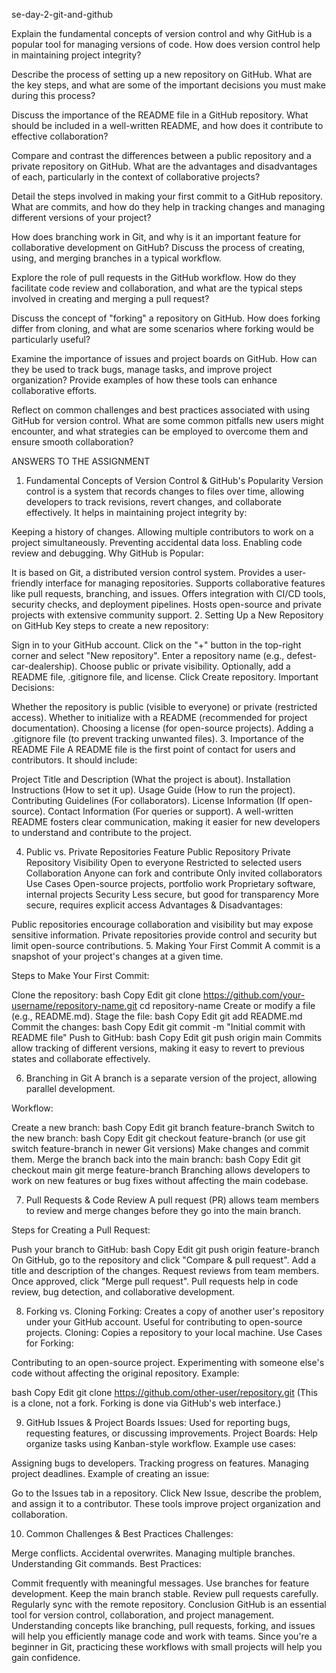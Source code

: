 se-day-2-git-and-github

Explain the fundamental concepts of version control and why GitHub is a popular tool for managing versions of code. How does version control help in maintaining project integrity?

Describe the process of setting up a new repository on GitHub. What are the key steps, and what are some of the important decisions you must make during this process?

Discuss the importance of the README file in a GitHub repository. What should be included in a well-written README, and how does it contribute to effective collaboration?

Compare and contrast the differences between a public repository and a private repository on GitHub. What are the advantages and disadvantages of each, particularly in the context of collaborative projects?

Detail the steps involved in making your first commit to a GitHub repository. What are commits, and how do they help in tracking changes and managing different versions of your project?

How does branching work in Git, and why is it an important feature for collaborative development on GitHub? Discuss the process of creating, using, and merging branches in a typical workflow.

Explore the role of pull requests in the GitHub workflow. How do they facilitate code review and collaboration, and what are the typical steps involved in creating and merging a pull request?

Discuss the concept of "forking" a repository on GitHub. How does forking differ from cloning, and what are some scenarios where forking would be particularly useful?

Examine the importance of issues and project boards on GitHub. How can they be used to track bugs, manage tasks, and improve project organization? Provide examples of how these tools can enhance collaborative efforts.

Reflect on common challenges and best practices associated with using GitHub for version control. What are some common pitfalls new users might encounter, and what strategies can be employed to overcome them and ensure smooth collaboration?

ANSWERS TO THE ASSIGNMENT

1. Fundamental Concepts of Version Control & GitHub's Popularity
Version control is a system that records changes to files over time, allowing developers to track revisions, revert changes, and collaborate effectively. It helps in maintaining project integrity by:

Keeping a history of changes.
Allowing multiple contributors to work on a project simultaneously.
Preventing accidental data loss.
Enabling code review and debugging.
Why GitHub is Popular:

It is based on Git, a distributed version control system.
Provides a user-friendly interface for managing repositories.
Supports collaborative features like pull requests, branching, and issues.
Offers integration with CI/CD tools, security checks, and deployment pipelines.
Hosts open-source and private projects with extensive community support.
2. Setting Up a New Repository on GitHub
Key steps to create a new repository:

Sign in to your GitHub account.
Click on the "+" button in the top-right corner and select "New repository".
Enter a repository name (e.g., defest-car-dealership).
Choose public or private visibility.
Optionally, add a README file, .gitignore file, and license.
Click Create repository.
Important Decisions:

Whether the repository is public (visible to everyone) or private (restricted access).
Whether to initialize with a README (recommended for project documentation).
Choosing a license (for open-source projects).
Adding a .gitignore file (to prevent tracking unwanted files).
3. Importance of the README File
A README file is the first point of contact for users and contributors. It should include:

Project Title and Description (What the project is about).
Installation Instructions (How to set it up).
Usage Guide (How to run the project).
Contributing Guidelines (For collaborators).
License Information (If open-source).
Contact Information (For queries or support).
A well-written README fosters clear communication, making it easier for new developers to understand and contribute to the project.

4. Public vs. Private Repositories
Feature	Public Repository	Private Repository
Visibility	Open to everyone	Restricted to selected users
Collaboration	Anyone can fork and contribute	Only invited collaborators
Use Cases	Open-source projects, portfolio work	Proprietary software, internal projects
Security	Less secure, but good for transparency	More secure, requires explicit access
Advantages & Disadvantages:

Public repositories encourage collaboration and visibility but may expose sensitive information.
Private repositories provide control and security but limit open-source contributions.
5. Making Your First Commit
A commit is a snapshot of your project's changes at a given time.

Steps to Make Your First Commit:

Clone the repository:
bash
Copy
Edit
git clone https://github.com/your-username/repository-name.git
cd repository-name
Create or modify a file (e.g., README.md).
Stage the file:
bash
Copy
Edit
git add README.md
Commit the changes:
bash
Copy
Edit
git commit -m "Initial commit with README file"
Push to GitHub:
bash
Copy
Edit
git push origin main
Commits allow tracking of different versions, making it easy to revert to previous states and collaborate effectively.

6. Branching in Git
A branch is a separate version of the project, allowing parallel development.

Workflow:

Create a new branch:
bash
Copy
Edit
git branch feature-branch
Switch to the new branch:
bash
Copy
Edit
git checkout feature-branch
(or use git switch feature-branch in newer Git versions)
Make changes and commit them.
Merge the branch back into the main branch:
bash
Copy
Edit
git checkout main
git merge feature-branch
Branching allows developers to work on new features or bug fixes without affecting the main codebase.

7. Pull Requests & Code Review
A pull request (PR) allows team members to review and merge changes before they go into the main branch.

Steps for Creating a Pull Request:

Push your branch to GitHub:
bash
Copy
Edit
git push origin feature-branch
On GitHub, go to the repository and click "Compare & pull request".
Add a title and description of the changes.
Request reviews from team members.
Once approved, click "Merge pull request".
Pull requests help in code review, bug detection, and collaborative development.

8. Forking vs. Cloning
Forking: Creates a copy of another user's repository under your GitHub account. Useful for contributing to open-source projects.
Cloning: Copies a repository to your local machine.
Use Cases for Forking:

Contributing to an open-source project.
Experimenting with someone else's code without affecting the original repository.
Example:

bash
Copy
Edit
git clone https://github.com/other-user/repository.git
(This is a clone, not a fork. Forking is done via GitHub's web interface.)

9. GitHub Issues & Project Boards
Issues: Used for reporting bugs, requesting features, or discussing improvements.
Project Boards: Help organize tasks using Kanban-style workflow.
Example use cases:

Assigning bugs to developers.
Tracking progress on features.
Managing project deadlines.
Example of creating an issue:

Go to the Issues tab in a repository.
Click New Issue, describe the problem, and assign it to a contributor.
These tools improve project organization and collaboration.

10. Common Challenges & Best Practices
Challenges:

Merge conflicts.
Accidental overwrites.
Managing multiple branches.
Understanding Git commands.
Best Practices:

Commit frequently with meaningful messages.
Use branches for feature development.
Keep the main branch stable.
Review pull requests carefully.
Regularly sync with the remote repository.
Conclusion
GitHub is an essential tool for version control, collaboration, and project management. Understanding concepts like branching, pull requests, forking, and issues will help you efficiently manage code and work with teams. Since you're a beginner in Git, practicing these workflows with small projects will help you gain confidence.





